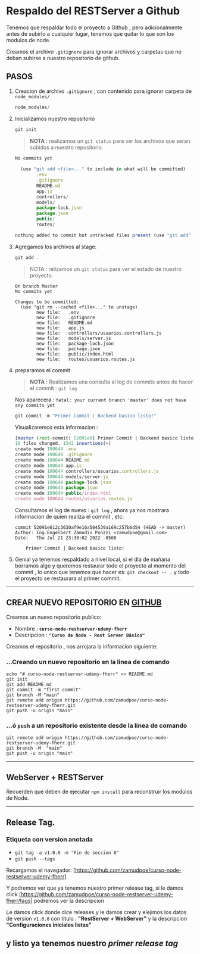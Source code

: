 # Respaldo del RESTServer a Github 

Tenemos que respaldar todo el proyecto a Github , pero adicionalmente antes de subirlo a cualquier lugar, tenemos que quitar lo que son los modulos de node.

Creamos el archivo ``.gitignore`` para ignorar archivos y carpetas que no deban subirse a nuestro repositorio de github. 


## PASOS

1. Creacion de archivo ``.gitignore`` , con contenido para ignorar carpeta de ``node_modules/`` 

    ```javascript
    node_modules/ 
    ```

1. Inicializamos nuestro repositorio  
  
    ```javascript
    git init 
    ```
    > **NOTA :**  realizamos un ``git status`` para ver los archivos que seran subidos a nuestro repositorio. 

    ```javascript
    No commits yet
                                                                                            Untracked files:
      (use "git add <file>..." to include in what will be committed)
            .env
            .gitignore
            README.md
            app.js
            controllers/
            models/
            package-lock.json
            package.json
            public/
            routes/

    nothing added to commit but untracked files present (use "git add" to track)
    ```


1. Agregamos los archivos al stage:  

    ```javascript
    git add .
    ```
    > NOTA : relizamos un ``git status``  para ver el estado de nuestro proyecto. 


    ```unix 
    On branch Master                                                                         
    No commits yet
                                                                                            Changes to be committed:
      (use "git rm --cached <file>..." to unstage)
            new file:   .env
            new file:   .gitignore
            new file:   README.md
            new file:   app.js
            new file:   controllers/usuarios.controllers.js
            new file:   models/server.js
            new file:   package-lock.json
            new file:   package.json
            new file:   public/index.html
            new file:   routes/usuarios.routes.js
    ```
   
1. preparamos el commit 

    > **NOTA :** Realizamos una consulta al log de commits antes de hacer el commit : ``git log`` 

    Nos aparecera : ``fatal: your current branch 'master' does not have any commits yet``

    ```javascript
    git commit -m "Primer Commit | Backend basico listo!"
    ```

    Visualizaremos esta informacion : 
    
    ```javascript
    [master (root-commit) 52091e6] Primer Commit | Backend basico listo!
    10 files changed, 1342 insertions(+)
    create mode 100644 .env
    create mode 100644 .gitignore
    create mode 100644 README.md
    create mode 100644 app.js
    create mode 100644 controllers/usuarios.controllers.js
    create mode 100644 models/server.js
    create mode 100644 package-lock.json
    create mode 100644 package.json
    create mode 100644 public/index.html
    create mode 100644 routes/usuarios.routes.js
    ```

    Consultamos el log de nuevo : ``git log`` , ahora ya nos mostrara informacion de quien realiza el commit , etc: 

    ```unix
    commit 52091e612c3630af9e16a504539a169c257b6d54 (HEAD -> master)
    Author: Ing.Engelbert Zamudio Ponzzi <zamudpoe@gmail.com>
    Date:   Thu Jul 21 23:30:02 2022 -0500

        Primer Commit | Backend basico listo!
    ```

3. Genial ya tenemos respaldado a nivel local, si el dia de mañana borramos algo y queremos restaurar todo el proyecto al momento del commit , lo unico que tenemos que hacer es:  ``git checkout -- .`` y todo el proyecto se restaurara al primer commit. 


--- 

## CREAR NUEVO REPOSITORIO EN [GITHUB] 

Creamos un nuevo repositorio publico: 

* Nombre : **``curso-node-restserver-udemy-fherr``** 
* Descripcion : **``"Curso de Node - Rest Server Básico"``** 
  
Creamos el repositorio , nos arrojara la informacion siguiente: 


### **…Creando un nuevo repositorio en la linea de comando**

  ```unix
  echo "# curso-node-restserver-udemy-fherr" >> README.md
  git init
  git add README.md
  git commit -m "first commit"
  git branch -M "main"
  git remote add origin https://github.com/zamudpoe/curso-node-restserver-udemy-fherr.git
  git push -u origin "main"
  ```

### ...ó **``push`` a un repositorio existente desde la linea de comando** 

  ```unix
  git remote add origin https://github.com/zamudpoe/curso-node-restserver-udemy-fherr.git
  git branch -M  "main"
  git push -u origin "main"
  ```

--- 
## WebServer + RESTServer 

Recuerden que deben de ejecutar ```npm install``` para reconstruir los modulos de Node. 

--- 
## Release Tag.  

### Etiqueta con version anotada 

* ```git tag -a v1.0.0 -m "Fin de seccion 8"``` 
* ```git push --tags``` 


Recargamos el navegador: [https://github.com/zamudpoe/curso-node-restserver-udemy-fherr] 

Y podremos ver que ya tenemos nuestro primer release tag, si le damos click [https://github.com/zamudpoe/curso-node-restserver-udemy-fherr/tags] podremos ver la descripcion 


Le damos click donde dice releases y le damos crear y elejimos los datos de version ``v1.0.0`` con titulo : **"RestServer + WebServer"** y la descripcion **"Configuraciones iniciales listas"** 

y listo ya tenemos nuestro _**primer release tag**_  
--- 
[GITHUB]:(http://github.com)
[https://github.com/zamudpoe/curso-node-restserver-udemy-fherr]:(https://github.com/zamudpoe/curso-node-restserver-udemy-fherr)
[https://github.com/zamudpoe/curso-node-restserver-udemy-fherr/tags]:(https://github.com/zamudpoe/curso-node-restserver-udemy-fherr/tags)
